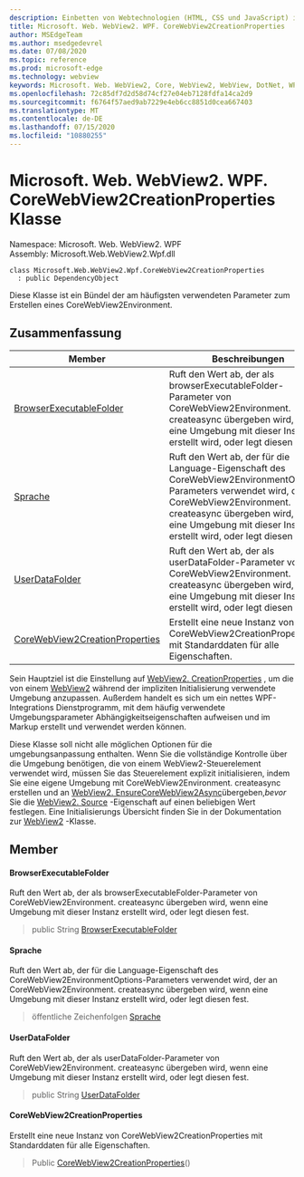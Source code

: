 ```yaml
---
description: Einbetten von Webtechnologien (HTML, CSS und JavaScript) in ihre systemeigenen Anwendungen mit dem Microsoft Edge WebView2-Steuerelement
title: Microsoft. Web. WebView2. WPF. CoreWebView2CreationProperties
author: MSEdgeTeam
ms.author: msedgedevrel
ms.date: 07/08/2020
ms.topic: reference
ms.prod: microsoft-edge
ms.technology: webview
keywords: Microsoft. Web. WebView2, Core, WebView2, WebView, DotNet, WPF, WinForms, APP, Edge, CoreWebView2, CoreWebView2Controller, Browser Control, Edge HTML, Microsoft. Web. WebView2. WPF. CoreWebView2CreationProperties
ms.openlocfilehash: 72c85df7d2d58d74cf27e04eb7128fdfa14ca2d9
ms.sourcegitcommit: f6764f57aed9ab7229e4eb6cc8851d0cea667403
ms.translationtype: MT
ms.contentlocale: de-DE
ms.lasthandoff: 07/15/2020
ms.locfileid: "10880255"
---
```

# Microsoft. Web. WebView2. WPF. CoreWebView2CreationProperties Klasse 

Namespace: Microsoft. Web. WebView2. WPF \
Assembly: Microsoft.Web.WebView2.Wpf.dll

```
class Microsoft.Web.WebView2.Wpf.CoreWebView2CreationProperties
  : public DependencyObject
```

Diese Klasse ist ein Bündel der am häufigsten verwendeten Parameter zum Erstellen eines CoreWebView2Environment.

## Zusammenfassung

 Member                        | Beschreibungen
--------------------------------|---------------------------------------------
[BrowserExecutableFolder](#browserexecutablefolder) | Ruft den Wert ab, der als browserExecutableFolder-Parameter von CoreWebView2Environment. createasync übergeben wird, wenn eine Umgebung mit dieser Instanz erstellt wird, oder legt diesen fest.
[Sprache](#language) | Ruft den Wert ab, der für die Language-Eigenschaft des CoreWebView2EnvironmentOptions-Parameters verwendet wird, der an CoreWebView2Environment. createasync übergeben wird, wenn eine Umgebung mit dieser Instanz erstellt wird, oder legt diesen fest.
[UserDataFolder](#userdatafolder) | Ruft den Wert ab, der als userDataFolder-Parameter von CoreWebView2Environment. createasync übergeben wird, wenn eine Umgebung mit dieser Instanz erstellt wird, oder legt diesen fest.
[CoreWebView2CreationProperties](#corewebview2creationproperties) | Erstellt eine neue Instanz von CoreWebView2CreationProperties mit Standarddaten für alle Eigenschaften.

Sein Hauptziel ist die Einstellung auf [WebView2. CreationProperties](microsoft-web-webview2-wpf-webview2.md) , um die von einem [WebView2](microsoft-web-webview2-wpf-webview2.md) während der impliziten Initialisierung verwendete Umgebung anzupassen. Außerdem handelt es sich um ein nettes WPF-Integrations Dienstprogramm, mit dem häufig verwendete Umgebungsparameter Abhängigkeitseigenschaften aufweisen und im Markup erstellt und verwendet werden können.

Diese Klasse soll nicht alle möglichen Optionen für die umgebungsanpassung enthalten. Wenn Sie die vollständige Kontrolle über die Umgebung benötigen, die von einem WebView2-Steuerelement verwendet wird, müssen Sie das Steuerelement explizit initialisieren, indem Sie eine eigene Umgebung mit CoreWebView2Environment. createasync erstellen und an [WebView2. EnsureCoreWebView2Async](microsoft-web-webview2-wpf-webview2.md)übergeben,*bevor* Sie die [WebView2. Source](microsoft-web-webview2-wpf-webview2.md) -Eigenschaft auf einen beliebigen Wert festlegen. Eine Initialisierungs Übersicht finden Sie in der Dokumentation zur [WebView2](microsoft-web-webview2-wpf-webview2.md) -Klasse.

## Member

#### BrowserExecutableFolder 

Ruft den Wert ab, der als browserExecutableFolder-Parameter von CoreWebView2Environment. createasync übergeben wird, wenn eine Umgebung mit dieser Instanz erstellt wird, oder legt diesen fest.

> public String [BrowserExecutableFolder](#browserexecutablefolder)

#### Sprache 

Ruft den Wert ab, der für die Language-Eigenschaft des CoreWebView2EnvironmentOptions-Parameters verwendet wird, der an CoreWebView2Environment. createasync übergeben wird, wenn eine Umgebung mit dieser Instanz erstellt wird, oder legt diesen fest.

> öffentliche Zeichenfolgen [Sprache](#language)

#### UserDataFolder 

Ruft den Wert ab, der als userDataFolder-Parameter von CoreWebView2Environment. createasync übergeben wird, wenn eine Umgebung mit dieser Instanz erstellt wird, oder legt diesen fest.

> public String [UserDataFolder](#userdatafolder)

#### CoreWebView2CreationProperties 

Erstellt eine neue Instanz von CoreWebView2CreationProperties mit Standarddaten für alle Eigenschaften.

> Public [CoreWebView2CreationProperties](#corewebview2creationproperties)()

